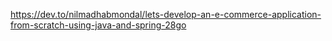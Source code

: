 https://dev.to/nilmadhabmondal/lets-develop-an-e-commerce-application-from-scratch-using-java-and-spring-28go

